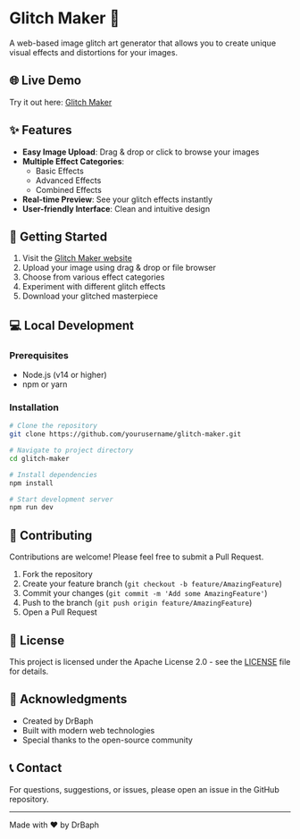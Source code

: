 # Glitch Maker 🎨

A web-based image glitch art generator that allows you to create unique visual effects and distortions for your images.

## 🌐 Live Demo

Try it out here: [Glitch Maker](https://glitch22.vercel.app/)

## ✨ Features

- **Easy Image Upload**: Drag & drop or click to browse your images
- **Multiple Effect Categories**:
  - Basic Effects
  - Advanced Effects
  - Combined Effects
- **Real-time Preview**: See your glitch effects instantly
- **User-friendly Interface**: Clean and intuitive design

## 🚀 Getting Started

1. Visit the [Glitch Maker website](https://glitch22.vercel.app/)
2. Upload your image using drag & drop or file browser
3. Choose from various effect categories
4. Experiment with different glitch effects
5. Download your glitched masterpiece

## 💻 Local Development

### Prerequisites

- Node.js (v14 or higher)
- npm or yarn

### Installation

```bash
# Clone the repository
git clone https://github.com/yourusername/glitch-maker.git

# Navigate to project directory
cd glitch-maker

# Install dependencies
npm install

# Start development server
npm run dev
```

## 🤝 Contributing

Contributions are welcome! Please feel free to submit a Pull Request.

1. Fork the repository
2. Create your feature branch (`git checkout -b feature/AmazingFeature`)
3. Commit your changes (`git commit -m 'Add some AmazingFeature'`)
4. Push to the branch (`git push origin feature/AmazingFeature`)
5. Open a Pull Request

## 📝 License

This project is licensed under the Apache License 2.0 - see the [LICENSE](LICENSE) file for details.

## 🙏 Acknowledgments

- Created by DrBaph
- Built with modern web technologies
- Special thanks to the open-source community

## 📞 Contact

For questions, suggestions, or issues, please open an issue in the GitHub repository.

---

Made with ❤️ by DrBaph 
